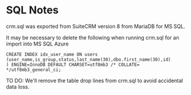 # SQL Notes

crm.sql was exported from SuiteCRM version 8 from MariaDB for MS SQL.

It may be necessary to delete the following when running crm.sql for an import into MS SQL Azure

	CREATE INDEX idx_user_name ON users (user_name,is_group,status,last_name(30),dbo.first_name(30),id)
	) ENGINE=InnoDB DEFAULT CHARSET=utf8mb3 /* COLLATE= */utf8mb3_general_ci;

TO DO: We'll remove the table drop lines from crm.sql to avoid accidental data loss.